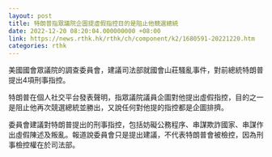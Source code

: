 ```yaml
---
layout: post
title: 特朗普指眾議院企圖提虛假指控目的是阻止他競選總統
date: 2022-12-20 08:20:04.000000000 +08:00
link: https://news.rthk.hk/rthk/ch/component/k2/1680591-20221220.htm
categories: rthk
---
```


美國國會眾議院的調查委員會，建議司法部就國會山莊騷亂事件，對前總統特朗普提出4項刑事指控。

特朗普在個人社交平台發表聲明，指眾議院議員企圖對他提出虛假指控，目的之一是阻止他再次競選總統並勝出，又說任何對他提的指控都是企圖排擠。

委員會建議對特朗普提出的刑事指控，包括妨礙公務程序、串謀欺詐國家、串謀作出虛假陳述及叛亂。報道說委員會只是提出建議，不代表特朗普會被檢控，因為刑事檢控權在於司法部。
